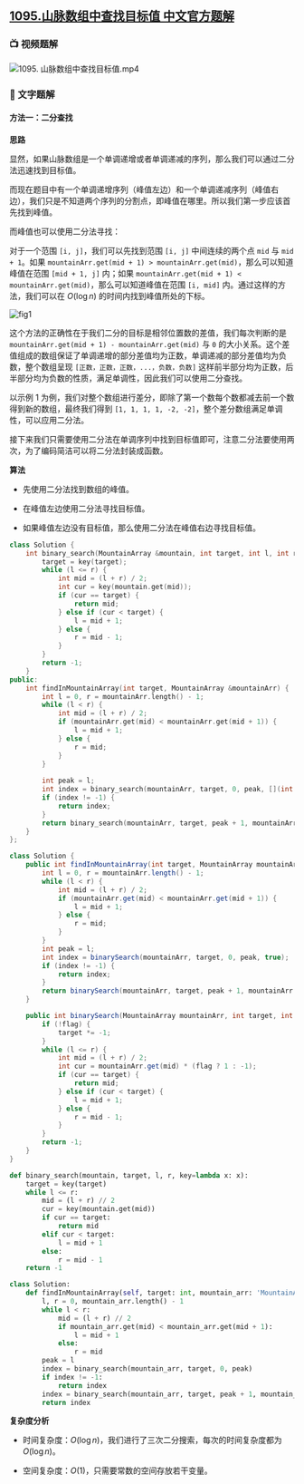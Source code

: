 ## [1095.山脉数组中查找目标值 中文官方题解](https://leetcode.cn/problems/find-in-mountain-array/solutions/100000/shan-mai-shu-zu-zhong-cha-zhao-mu-biao-zhi-by-leet)

### 📺 视频题解

![1095. 山脉数组中查找目标值.mp4](d7e78ecf-4b0a-458e-a6d6-cb95008ab63e)

### 📖 文字题解
#### 方法一：二分查找

**思路**

显然，如果山脉数组是一个单调递增或者单调递减的序列，那么我们可以通过二分法迅速找到目标值。

而现在题目中有一个单调递增序列（峰值左边）和一个单调递减序列（峰值右边），我们只是不知道两个序列的分割点，即峰值在哪里。所以我们第一步应该首先找到峰值。

而峰值也可以使用二分法寻找：

对于一个范围 `[i, j]`，我们可以先找到范围 `[i, j]` 中间连续的两个点 `mid` 与 `mid + 1`。如果 `mountainArr.get(mid + 1) > mountainArr.get(mid)`，那么可以知道峰值在范围 `[mid + 1, j]` 内；如果 `mountainArr.get(mid + 1) < mountainArr.get(mid)`，那么可以知道峰值在范围 `[i, mid]` 内。通过这样的方法，我们可以在 $O(\log n)$ 的时间内找到峰值所处的下标。

![fig1](https://assets.leetcode-cn.com/solution-static/1095/1095_fig1.png)

这个方法的正确性在于我们二分的目标是相邻位置数的差值，我们每次判断的是 `mountainArr.get(mid + 1) - mountainArr.get(mid)` 与 `0` 的大小关系。这个差值组成的数组保证了单调递增的部分差值均为正数，单调递减的部分差值均为负数，整个数组呈现 `[正数，正数，正数，...，负数，负数]` 这样前半部分均为正数，后半部分均为负数的性质，满足单调性，因此我们可以使用二分查找。

以示例 1 为例，我们对整个数组进行差分，即除了第一个数每个数都减去前一个数得到新的数组，最终我们得到 `[1, 1, 1, 1, -2, -2]`，整个差分数组满足单调性，可以应用二分法。

接下来我们只需要使用二分法在单调序列中找到目标值即可，注意二分法要使用两次，为了编码简洁可以将二分法封装成函数。

**算法**

- 先使用二分法找到数组的峰值。

- 在峰值左边使用二分法寻找目标值。

- 如果峰值左边没有目标值，那么使用二分法在峰值右边寻找目标值。

```C++ [sol1-C++]
class Solution {
    int binary_search(MountainArray &mountain, int target, int l, int r, int key(int)) {
        target = key(target);
        while (l <= r) {
            int mid = (l + r) / 2;
            int cur = key(mountain.get(mid));
            if (cur == target) {
                return mid;
            } else if (cur < target) {
                l = mid + 1;
            } else {
                r = mid - 1;
            }
        }
        return -1;
    }
public:
    int findInMountainArray(int target, MountainArray &mountainArr) {
        int l = 0, r = mountainArr.length() - 1;
        while (l < r) {
            int mid = (l + r) / 2;
            if (mountainArr.get(mid) < mountainArr.get(mid + 1)) {
                l = mid + 1;
            } else {
                r = mid;
            }
        }
        
        int peak = l;
        int index = binary_search(mountainArr, target, 0, peak, [](int x) -> int{return x;});
        if (index != -1) {
            return index;
        }
        return binary_search(mountainArr, target, peak + 1, mountainArr.length() - 1, [](int x) -> int{return -x;});
    }
};
```
```Java [sol1-Java]
class Solution {
    public int findInMountainArray(int target, MountainArray mountainArr) {
        int l = 0, r = mountainArr.length() - 1;
        while (l < r) {
            int mid = (l + r) / 2;
            if (mountainArr.get(mid) < mountainArr.get(mid + 1)) {
                l = mid + 1;
            } else {
                r = mid;
            }
        }
        int peak = l;
        int index = binarySearch(mountainArr, target, 0, peak, true);
        if (index != -1) {
            return index;
        }
        return binarySearch(mountainArr, target, peak + 1, mountainArr.length() - 1, false);
    }

    public int binarySearch(MountainArray mountainArr, int target, int l, int r, boolean flag) {
        if (!flag) {
            target *= -1;
        }
        while (l <= r) {
            int mid = (l + r) / 2;
            int cur = mountainArr.get(mid) * (flag ? 1 : -1);
            if (cur == target) {
                return mid;
            } else if (cur < target) {
                l = mid + 1;
            } else {
                r = mid - 1;
            }
        }
        return -1;
    }
}
```
```Python [sol1-Python3]
def binary_search(mountain, target, l, r, key=lambda x: x):
    target = key(target)
    while l <= r:
        mid = (l + r) // 2
        cur = key(mountain.get(mid))
        if cur == target:
            return mid
        elif cur < target:
            l = mid + 1
        else:
            r = mid - 1
    return -1

class Solution:
    def findInMountainArray(self, target: int, mountain_arr: 'MountainArray') -> int:
        l, r = 0, mountain_arr.length() - 1
        while l < r:
            mid = (l + r) // 2
            if mountain_arr.get(mid) < mountain_arr.get(mid + 1):
                l = mid + 1
            else:
                r = mid
        peak = l
        index = binary_search(mountain_arr, target, 0, peak)
        if index != -1:
            return index
        index = binary_search(mountain_arr, target, peak + 1, mountain_arr.length() - 1, lambda x: -x)
        return index
```

**复杂度分析**

- 时间复杂度：$O(\log n)$，我们进行了三次二分搜索，每次的时间复杂度都为 $O(\log n)$。

- 空间复杂度：$O(1)$，只需要常数的空间存放若干变量。